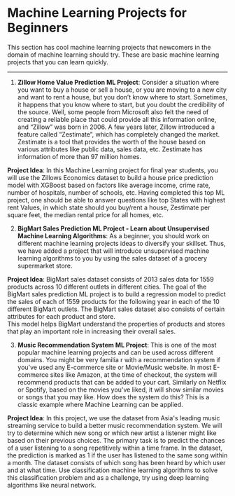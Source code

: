 # **Machine Learning Projects for Beginners**
This section has cool machine learning projects that newcomers in the domain of machine learning should try.
These are basic machine learning projects that you can learn quickly.

---------------------------------------------------------------------------------------------------------------------------------------------------------------------
1)  **Zillow Home Value Prediction ML Project**:
Consider a situation where you want to buy a house or sell a house, or you are moving to a new city and want to rent a house, but you don’t know where to start. Sometimes, it happens that you know where to start, but you doubt the credibility of the source. Well, some people from Microsoft also felt the need of creating a reliable place that could provide all this information online, and “Zillow” was born in 2006. A few years later, Zillow introduced a feature called “Zestimate”, which has completely changed the market. Zestimate is a tool that provides the worth of the house based on various attributes like public data, sales data, etc. Zestimate has information of more than 97 million homes.

**Project Idea**: 
                 In this Machine Learning project for final year students, you will use the Zillows Economics dataset to build a house price prediction model with XGBoost based on factors like average income, crime rate, number of hospitals, number of schools, etc. 
                 Having completed this top ML project, one should be able to answer questions like top States with highest rent Values, in which state should you buy/rent a house, Zestimate per square feet, the median rental price for all homes, etc.

2)  **BigMart Sales Prediction ML Project - Learn about Unsupervised Machine Learning Algorithms**:
As a beginner, you should work on different machine learning projects ideas to diversify your skillset. Thus, we have added a project that will introduce unsupervised machine learning algorithms to you by using the sales dataset of a grocery supermarket store.

**Project Idea**: 
                 BigMart sales dataset consists of 2013 sales data for 1559 products across 10 different outlets in different cities.
                 The goal of the BigMart sales prediction ML project is to build a regression model to predict the sales of each of 1559 products for the following year in each of the 10 different BigMart outlets. The BigMart sales dataset also consists of certain attributes for each product and store.  
                 This model helps BigMart understand the properties of products and stores that play an important role in increasing their overall sales.

3)  **Music Recommendation System ML Project**:
This is one of the most popular machine learning projects and can be used across different domains. You might be very familia                                         r with a recommendation system if you've used any E-commerce site or Movie/Music website. In most E-commerce sites like Amazon, at the time of checkout, the system will recommend products that can be added to your cart. Similarly on Netflix or Spotify, based on the movies you've liked, it will show similar movies or songs that you may like. How does the system do this? This is a classic example where Machine Learning can be applied.

**Project Idea**: 
                 In this project, we use the dataset from Asia's leading music streaming service to build a better music recommendation system. We will try to determine which new song or which new artist a listener might like based on their previous choices. The primary task is to predict the chances of a user listening to a song repetitively within a time frame. In the dataset, the prediction is marked as 1 if the user has listened to the same song within a month. The dataset consists of which song has been heard by which user and at what time. Use classification machine learning algorithms to solve this classification problem and as a challenge, try using deep learning algorithms like neural network.
